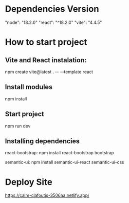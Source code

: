 # Dependencies Version
"node": "18.2.0"
"react": "^18.2.0"
"vite": "4.4.5"

# How to start project
## Vite and React instalation:
npm create vite@latest . -- --template react

## Install modules
npm install

## Start project
npm run dev

## Installing dependencies
react-bootstrap: npm install react-bootstrap bootstrap

semantic-ui: npm install semantic-ui-react semantic-ui-css

# Deploy Site
https://calm-clafoutis-3506aa.netlify.app/

